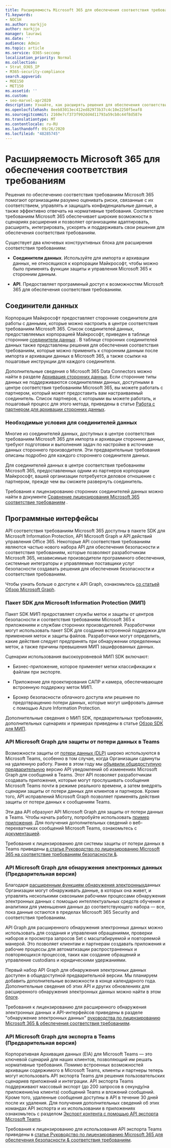 ```yaml
---
title: Расширяемость Microsoft 365 для обеспечения соответствия требованиям
f1.keywords:
- NOCSH
ms.author: markjjo
author: markjjo
manager: laurawi
ms.date: ''
audience: Admin
ms.topic: article
ms.service: O365-seccomp
localization_priority: Normal
ms.collection:
- Strat_O365_IP
- M365-security-compliance
search.appverid:
- MOE150
- MET150
ms.assetid: ''
ms.custom:
- seo-marvel-apr2020
description: Узнайте, как расширять решения для обеспечения соответствия требованиям Microsoft 365 с помощью сторонних соединителей данных и API Microsoft Graph.
ms.openlocfilehash: 8eeb83013ec412ed82973b37c4c10e2250f5eaf8
ms.sourcegitcommit: 2160e7cf373f992dd4d11793a59cb8c44f8d587e
ms.translationtype: MT
ms.contentlocale: ru-RU
ms.lasthandoff: 09/26/2020
ms.locfileid: "48285745"
---
```

# <a name="microsoft-365-compliance-extensibility"></a>Расширяемость Microsoft 365 для обеспечения соответствия требованиям

Решения по обеспечению соответствия требованиям Microsoft 365 помогают организациям разумно оценивать риски, связанные с их соответствием, управлять и защищать конфиденциальные данные, а также эффективно отвечать на нормативные требования. Соответствие требованиям Microsoft 365 обеспечивает широкие возможности в сценариях расширения и позволяет организациям адаптировать, расширять, интегрировать, ускорять и поддерживать свои решения для обеспечения соответствия требованиям.

Существует два ключевых конструктивных блока для расширения соответствия требованиям:

- **Соединители данных**. Используйте для импорта и архивации данных, не относящихся к корпорации Майкрософт, чтобы можно было применять функции защиты и управления Microsoft 365 к сторонним данным.

- **API**. Предоставляет программный доступ к возможностям Microsoft 365 для обеспечения соответствия требованиям.

## <a name="data-connectors"></a>Соединители данных

Корпорация Майкрософт предоставляет сторонние соединители для работы с данными, которые можно настроить в центре соответствия требованиям Microsoft 365. Список соединителей данных, предоставляемых корпорацией Майкрософт, приведен в таблице сторонние [соединители данных](archiving-third-party-data.md#third-party-data-connectors) . В таблице сторонних соединителей данных также представлены решения для обеспечения соответствия требованиям, которые можно применить к сторонним данным после импорта и архивации данных в Microsoft 365, а также ссылки на пошаговые инструкции для каждого соединителя.

Дополнительные сведения о Microsoft 365 Data Connectors можно найти в разделе [Архивация сторонних данных](archiving-third-party-data.md). Если сторонние типы данных не поддерживаются соединителями данных, доступными в центре соответствия требованиям Microsoft 365, вы можете работать с партнером, который может предоставить вам настраиваемый соединитель. Список партнеров, с которыми вы можете работать, и пошаговый процесс для этого метода, приведены в статье [Работа с партнером для архивации сторонних данных](work-with-partner-to-archive-third-party-data.md).

### <a name="prerequisites-for-data-connectors"></a>Необходимые условия для соединителей данных

Многие из соединителей данных, доступных в центре соответствия требованиям Microsoft 365 для импорта и архивации сторонних данных, требуют подготовки и выполнения задач по настройке в источнике данных стороннего производителя. Эти предварительные требования описаны подробно для каждого стороннего соединителя данных.

Для соединителей данных в центре соответствия требованиям Microsoft 365, предоставленных одним из партнеров корпорации Майкрософт, вашей организации потребуется деловое отношение с партнером, прежде чем вы сможете развернуть соединитель.

Требования к лицензированию сторонних соединителей данных можно найти в документе [Сравнение лицензирования Microsoft 365 соответствие требованиям](https://docs.microsoft.com/office365/servicedescriptions/downloads/microsoft-365-compliance-licensing-comparison.xlsx) .

## <a name="apis"></a>Программные интерфейсы

API соответствия требованиям Microsoft 365 доступны в пакете SDK для Microsoft Information Protection, API Microsoft Graph и API действий управления Office 365. Некоторые API соответствия требованиям являются частью нового набора API для обеспечения безопасности и соответствия требованиям, которые позволяют разработчикам Microsoft 365, независимые производители программного обеспечения, системные интеграторы и управляемые поставщики услуг безопасности создавать решения для обеспечения безопасности и соответствия требованиям.

Чтобы узнать больше о доступе к API Graph, ознакомьтесь [со статьей Обзор Microsoft Graph](https://docs.microsoft.com/graph/overview).

### <a name="microsoft-information-protection-mip-sdk"></a>Пакет SDK для Microsoft Information Protection (МИП)

Пакет SDK МИП предоставляет службы меток и защиты от центров безопасности и соответствия требованиям Microsoft 365 к приложениям и службам сторонних производителей. Разработчики могут использовать пакет SDK для создания встроенной поддержки для применения меток и защиты файлов. Разработчики могут определить, какие действия следует предпринять при обнаружении определенных меток, а также причины превышения МИП зашифрованных данных.

Сценарии использования высокоуровневой МИП SDK включают:

- Бизнес-приложение, которое применяет метки классификации к файлам при экспорте.

- Приложение для проектирования САПР и камера, обеспечивающее встроенную поддержку меток МИП.

- Брокер безопасности облачного доступа или решение по предотвращению потери данных, которые могут шифровать данные с помощью Azure Information Protection.

Дополнительные сведения о МИП SDK, предварительных требованиях, дополнительных сценариях и примерах приведены в статье [Обзор SDK для МИП](https://docs.microsoft.com/information-protection/develop/overview).

### <a name="microsoft-graph-api-for-teams-dlp"></a>API Microsoft Graph для защиты от потери данных в Teams

Возможности защиты от [потери данных (DLP)](dlp-microsoft-teams.md) широко используются в Microsoft Teams, особенно в том случае, когда Организации сдвинуты на удаленную работу. Ранее в этом году мы [объявили общедоступную предварительную](https://developer.microsoft.com/graph/blogs/announcing-change-notifications-for-microsoft-teams-messages/) версию API уведомлений об изменениях Microsoft Graph для сообщений в Teams. Этот API позволяет разработчикам создавать приложения, которые могут прослушивать сообщения Microsoft Teams почти в режиме реального времени, а затем внедрять сценарии защиты от потери данных для клиентов и партнеров. Кроме того, API исправлений Microsoft Graph позволяет применять действия защиты от потери данных к сообщениям Teams.

Эти два API образуют API Microsoft Graph для защиты от потери данных в Teams. Чтобы начать работу, попробуйте использовать [пример приложения](https://github.com/microsoftgraph/csharp-webhook-with-resource-data). Для получения дополнительных сведений о веб-перехватчиках сообщений Microsoft Teams, ознакомьтесь с [документацией](https://docs.microsoft.com/graph/api/subscription-post-subscriptions).

Требования к лицензированию для системы защиты от потери данных в Teams приведены [в статье Руководство по лицензированию Microsoft 365 на соответствие требованиям безопасности &](https://docs.microsoft.com/office365/servicedescriptions/microsoft-365-service-descriptions/microsoft-365-tenantlevel-services-licensing-guidance/microsoft-365-security-compliance-licensing-guidance#communication-data-loss-prevention-for-teams).

### <a name="microsoft-graph-api-for-ediscovery-preview"></a>API Microsoft Graph для обнаружения электронных данных (Предварительная версия)

Благодаря [расширенным функциям обнаружения электронных](overview-ediscovery-20.md)данных Организации могут обнаруживать данные, в которых она живет, и управлять несколькими сквозными рабочими процессами обнаружения электронных данных с помощью интеллектуальных средств обучения и аналитики для уменьшения данных до соответствующего набора — все, пока данные остаются в пределах Microsoft 365 Security and соответствия требованиям.

API Graph для расширенного обнаружения электронных данных можно использовать для создания и управления обращениями, проверки наборов и просмотра запросов Set с масштабируемой и повторяемой манерой. Это позволяет клиентам и партнерам создавать приложения и рабочие процессы для автоматизации распространенных и повторяющихся процессов, таких как создание обращений и управление custodians и юридическими удержаниями.

Первый набор API Graph для обнаружения электронных данных доступен в общедоступной предварительной версии. Мы планируем добавить дополнительные возможности в конце календарного года. Дополнительные сведения об этих API и других обновлениях для расширенного обнаружения электронных данных можно найти в этом [блоге](https://aka.ms/Ignite2020AeDAA).

Требования к лицензированию для расширенного обнаружения электронных данных и API-интерфейсов приведены в разделе "обнаружение электронных данных" [руководства по лицензированию Microsoft 365 & обеспечения соответствия требованиям](https://docs.microsoft.com/office365/servicedescriptions/microsoft-365-service-descriptions/microsoft-365-tenantlevel-services-licensing-guidance/microsoft-365-security-compliance-licensing-guidance#ediscovery).

### <a name="microsoft-graph-api-for-teams-export-preview"></a>API Microsoft Graph для экспорта в Teams (Предварительная версия)

Корпоративная Архивация данных (EIA) для Microsoft Teams — это ключевой сценарий для наших клиентов, позволяющий им решать нормативные требования. Помимо встроенных возможностей архивации содержимого в Microsoft Teams, клиенты и партнеры теперь могут использовать API экспорта Teams для решения пользовательских сценариев приложений и интеграции. API экспорта Teams поддерживают массовый экспорт (до 200 запросов в секунду/на приложение/на клиента) сообщений Teams и вложений сообщений. Кроме того, удаленные сообщения доступны в API в течение 30 дней после их удаления. Для получения дополнительных сведений об этих командах API экспорта и их использовании в приложениях ознакомьтесь с разделом [Экспорт контента с помощью API экспорта Microsoft Teams](https://docs.microsoft.com/microsoftteams/export-teams-content).

Требования к лицензированию для использования API экспорта Teams приведены в [статье Руководство по лицензированию Microsoft 365 для обеспечения безопасности & соответствия требованиям](https://docs.microsoft.com/office365/servicedescriptions/microsoft-365-service-descriptions/microsoft-365-tenantlevel-services-licensing-guidance/microsoft-365-security-compliance-licensing-guidance).
